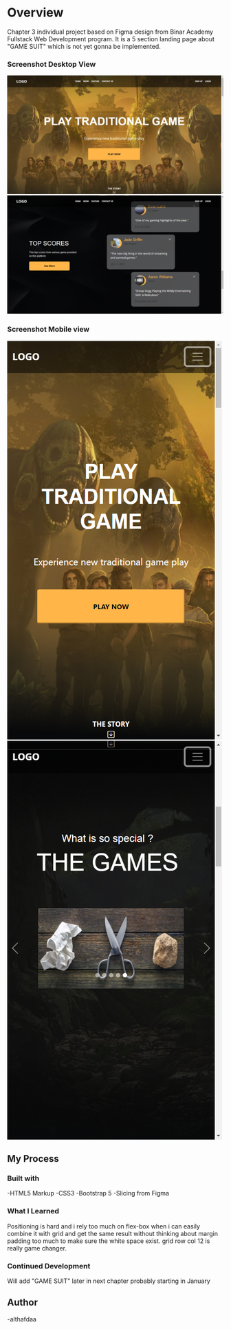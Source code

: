 # Overview

Chapter 3 individual project based on Figma design from Binar Academy Fullstack Web Development program. It is a 5 section landing page about "GAME SUIT" which is not yet gonna be implemented.

### Screenshot Desktop View

![](./Screenshotdesktop1.jpg)
![](./Screenshotdesktop2.png)

### Screenshot Mobile view

![](./Screenshotmobile1.png)
![](./Screenshotmobile2.png)

## My Process

### Built with

-HTML5 Markup
-CSS3
-Bootstrap 5
-Slicing from Figma

### What I Learned

Positioning is hard and i rely too much on flex-box when i can easily combine it with grid and get the same result without thinking about margin padding too much to make sure the white space exist.
grid row col 12 is really game changer.

### Continued Development

Will add "GAME SUIT" later in next chapter probably starting in January

## Author

-althafdaa

